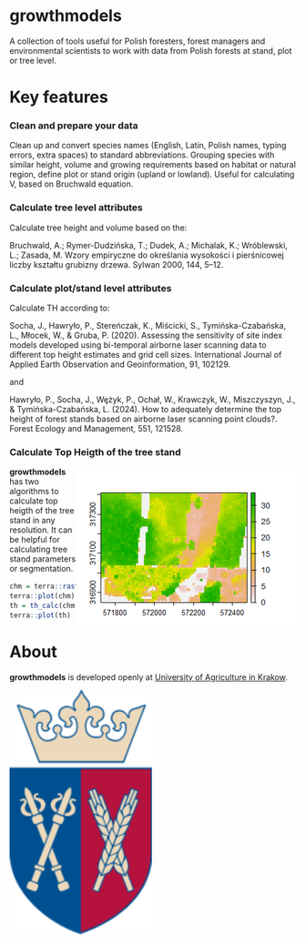 # growthmodels

A collection of tools useful for Polish foresters, forest managers and environmental scientists to work with data from Polish forests at stand, plot or tree level.

# Key features

### Clean and prepare your data

Clean up and convert species names (English, Latin, Polish names, typing errors, extra spaces) to standard abbreviations. Grouping species with similar height, volume and growing requirements based on habitat or natural region, define plot or stand origin (upland or lowland). Useful for calculating V, based on Bruchwald equation.

### Calculate tree level attributes

Calculate tree height and volume based on the:

Bruchwald, A.; Rymer-Dudzińska, T.; Dudek, A.; Michalak, K.; Wróblewski, L.; Zasada, M. Wzory empiryczne do określania wysokości i pierśnicowej liczby kształtu grubizny drzewa. Sylwan 2000, 144, 5–12.


### Calculate  plot/stand level attributes

Calculate TH according to:

Socha, J., Hawryło, P., Stereńczak, K., Miścicki, S., Tymińska-Czabańska, L., Młocek, W., & Gruba, P. (2020). Assessing the sensitivity of site index models developed using bi-temporal airborne laser scanning data to different top height estimates and grid cell sizes. International Journal of Applied Earth Observation and Geoinformation, 91, 102129.

and

Hawryło, P., Socha, J., Wężyk, P., Ochał, W., Krawczyk, W., Miszczyszyn, J., & Tymińska-Czabańska, L. (2024). How to adequately determine the top height of forest stands based on airborne laser scanning point clouds?. Forest Ecology and Management, 551, 121528.

### Calculate Top Heigth of the tree stand

<img align="right" src="images/th_calc.png">

**growthmodels** has two algorithms to calculate top heigth of the tree stand in any resolution. It can be helpful for calculating tree stand parameters or segmentation.

```r
chm = terra::rast(system.file('raster/chm.tif', package = 'growthmodels'))
terra::plot(chm)
th = th_calc(chm, f = "h_sd")
terra::plot(th)
```

# About

**growthmodels** is developed openly at [University of Agriculture in Krakow](https://en.urk.edu.pl/).

<img src="images/ur-herb.svg" width="250" align="center">
